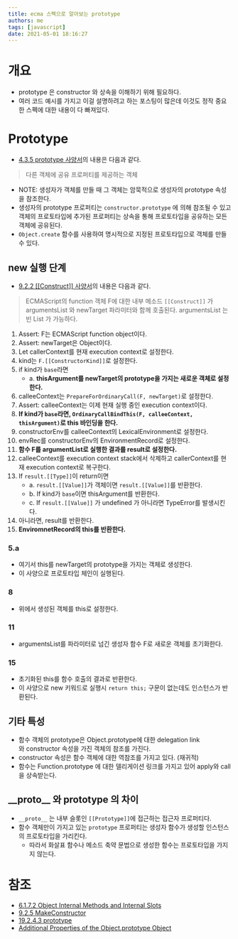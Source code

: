 ```yaml
---
title: ecma 스펙으로 알아보는 prototype
authors: me
tags: [javascript]
date: 2021-05-01 18:16:27
---
```


# 개요

- prototype 은 constructor 와 상속을 이해하기 위해 필요하다.
- 여러 코드 예시를 가지고 이걸 설명하려고 하는 포스팅이 많은데 이것도 정작 중요한 스펙에 대한 내용이 다 빠져있다.

# Prototype

- [4.3.5 prototype 사양서](https://262.ecma-international.org/11.0/#sec-terms-and-definitions-prototype)의 내용은 다음과 같다.

> 다른 객체에 공유 프로퍼티를 제공하는 객체

- NOTE: 생성자가 객체를 만들 때 그 객체는 암묵적으로 생성자의 prototype 속성을 참조한다.
- 생성자의 prototype 프로퍼티는 `constructor.prototype` 에 의해 참조될 수 있고 객체의 프로토타입에 추가된 프로퍼티는 상속을 통해 프로토타입을 공유하는 모든 객체에 공유된다.
- `Object.create` 함수를 사용하여 명시적으로 지정된 프로토타입으로 객체를 만들 수 있다.

## new 실행 단계

- [9.2.2 [[Construct]] 사양서](https://262.ecma-international.org/11.0/#sec-ecmascript-function-objects-construct-argumentslist-newtarget)의 내용은 다음과 같다.

> ECMAScript의 function 객체 F에 대한 내부 메소드 `[[Construct]]` 가 argumentsList 와 newTarget 파라미터와 함께 호출된다. argumentsList 는 빈 List 가 가능하다.

1. Assert: F는 ECMAScript function object이다.
2. Assert: newTarget은 Object이다.
3. Let callerContext를 현재 execution context로 설정한다.
4. kind는 `F.[[ConstructorKind]]`로 설정한다.
5. if kind가 `base`라면
   - a. **thisArgument를 newTarget의 prototype을 가지는 새로운 객체로 설정한다.**
6. calleeContext는 `PrepareForOrdinaryCall(F, newTarget)`로 설정한다.
7. Assert: calleeContext는 이제 현재 실행 중인 execution context이다.
8. **If kind가 `base`라면, `OrdinaryCallBindThis(F, calleeContext, thisArgument)`로 this 바인딩을 한다.**
9. constructorEnv를 calleeContext의 LexicalEnvironment로 설정한다.
10. envRec를 constructorEnv의 EnvironmentRecord로 설정한다.
11. **함수 F를 argumentList로 실행한 결과를 result로 설정한다.**
12. calleeContext를 execution context stack에서 삭제하고 callerContext를 현재 execution context로 복구한다.
13. If `result.[[Type]]`이 return이면
    - a. `result.[[Value]]`가 객체이면 `result.[[Value]]`를 반환한다.
    - b. If kind가 `base`이면 thisArgument를 반환한다.
    - c. If `result.[[Value]]` 가 undefined 가 아니라면 TypeError를 발생시킨다.
14. 아니라면, result를 반환한다.
15. **EnviromnetRecord의 this를 반환한다.**

### 5.a

- 여기서 this를 newTarget의 prototype을 가지는 객체로 생성한다.
- 이 사양으로 프로토타입 체인이 실행된다.

### 8

- 위에서 생성된 객체를 this로 설정한다.

### 11

- argumentsList를 파라미터로 넘긴 생성자 함수 F로 새로운 객체를 초기화한다.

### 15

- 초기화된 this를 함수 호출의 결과로 반환한다.
- 이 사양으로 new 키워드로 실행시 `return this;` 구문이 없는데도 인스턴스가 반환된다.

## 기타 특성

- 함수 객체의 prototype은 Object.prototype에 대한 delegation link와 constructor 속성을 가진 객체의 참조를 가진다.
- constructor 속성은 함수 객체에 대한 역참조를 가지고 있다. (재귀적)
- 함수는 Function.prototype 에 대한 델리게이션 링크를 가지고 있어 apply와 call을 상속받는다.

## \_\_proto\_\_ 와 prototype 의 차이

- `__proto__` 는 내부 슬롯인 `[[Prototype]]`에 접근하는 접근자 프로퍼티다.
- 함수 객체만이 가지고 있는 `prototype` 프로퍼티는 생성자 함수가 생성할 인스턴스의 프로토타입을 가리킨다.
  - 따라서 화살표 함수나 메소드 축약 문법으로 생성한 함수는 프로토타입을 가지지 않는다.

# 참조

- [6.1.7.2 Object Internal Methods and Internal Slots](https://262.ecma-international.org/11.0/#table-6)
- [9.2.5 MakeConstructor](https://262.ecma-international.org/11.0/#sec-makeconstructor)
- [19.2.4.3 prototype](https://262.ecma-international.org/11.0/#sec-function-instances-prototype)
- [Additional Properties of the Object.prototype Object](https://262.ecma-international.org/11.0/#sec-additional-properties-of-the-object.prototype-object)
